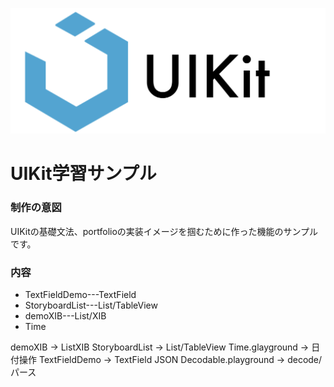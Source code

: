 ![UIKit_Img](UIKit_Img.png)
# UIKit学習サンプル
### 制作の意図
UIKitの基礎文法、portfolioの実装イメージを掴むために作った機能のサンプルです。

### 内容
* TextFieldDemo---TextField
* StoryboardList---List/TableView
* demoXIB---List/XIB
* Time



demoXIB → ListXIB
StoryboardList → List/TableView
Time.glayground → 日付操作
TextFieldDemo → TextField
JSON Decodable.playground → decode/パース
